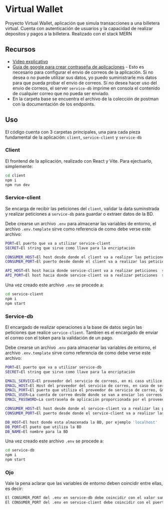 # Virtual Wallet

Proyecto Virtual Wallet, aplicación que simula transacciones a una billetera virtual. Cuenta con autenticación de usuarios y la capacidad de realizar depositos y pagos a la billetera.
Realizado con el stack MERN

## Recursos
* [Video explicativo]([https://github.com/madhums/node-express-mongoose/wiki/Apps-built-using-this-approach](https://www.youtube.com/watch?v=UFF7CFerkPM))
* [Guia de google para crear contraseña de aplicaciones](https://knowledge.workspace.google.com/kb/how-to-create-app-passwords-000009237?hl=es-419) - Esto es necesario para configurar el envio de correos de la aplicación. Si no desea o no puede utilizar sus datos, yo puedo suministrarle mis datos para que pueda probar el envio de correos. Si no desea hacer uso del envio de correos, el server `service-db` imprime en consola el contenido de cualquier correo que no pueda ser enviado.
* En la carpeta base se encuentra el archivo de la colección de postman con la documentación de los endpoints.

## Uso

El código cuenta con 3 carpetas principales, una para cada pieza fundamental de la aplicación: `client`, `service-client` y `service-db`

### Client
El frontend de la aplicación, realizado con React y Vite. Para ejectuarlo, simplemente:

```sh
cd client
npm i
npm run dev
```

### Service-client
Se encarga de recibir las peticiones del `client`, validar la data suminstrada y realizar peticiones a `service-db` para guardar o extraer datos de la BD.

Debe crearse un archivo `.env` para almacenar las variables de entorno, el archivo `.env.template` sirve como referencia de como debe verse este archivo:

```sh
PORT=El puerto que va a utilizar service-client
SECRET=El string que sirve como llave para la encriptación 

CONSUMER_HOST=El host desde donde el client va a realizar las peticiones a service-client, por ejemplo 'localhost'
CONSUMER_PORT=El puerto desde donde el client va a realizar las peticiones a service-client

API_HOST=El host hacia donde service-client va a realizar peticiones  service-db, por ejemplo 'localhost'
API_PORT=El host hacia donde service-client va a realizar peticiones  service-db
```

Una vez creado este archivo `.env` se procede a:
```sh
cd service-client
npm i
npm start
```

### Service-db
El encargado de realizar operaciones a la base de datos según las peticiones que realice `service-client`. Tambien es el encargado de enviar el correo con el token
para la validación de un pago.

Debe crearse un archivo `.env` para almacenar las variables de entorno, el archivo `.env.template` sirve como referencia de como debe verse este archivo:

```sh
PORT=El puerto que va a utilizar service-db
SECRET=El string que sirve como llave para la encriptación 

EMAIL_SERVICE=El proveedor del servicio de correos, en mi caso utilice Gmail
EMAIL_HOST=El Host del proveedor del servicio de correo, en caso de ser Gmail seria 'smtp.gmail.com'
EMAIL_PORT=El puerto que utiliza el proveedor de servicio de correo, Gmail suele utilizar el 465
EMAIL_USER=La cuenta de correo desde donde se van a enviar los correos
EMAIL_PASSWORD=La contraseña de aplicación proporcionada por el proveedor para poder realizar el envio de correo

CONSUMER_HOST=El host desde donde el service-client va a realizar las peticiones a service-db, por ejemplo 'localhost'
CONSUMER_PORT=El puerto desde donde el service-client va a realizar las peticiones a service-db

DB_HOST=El host donde esta almacenada la BD, por ejemplo 'localhost'
DB_PORT=El pueto que utiliza la BD
DB_NAME=El nombre para la BD
```

Una vez creado este archivo `.env` se procede a:
```sh
cd service-db
npm i
npm start
```

### Ojo
Vale la pena aclarar que las variables de entorno deben coincidir entre ellas, es decir: 
```sh
El CONSUMER_PORT del .env en service-db debe coincidir con el valor suministrado en PORT del .env de service-client
El CONSUMER_PORT del .env en service-client debe coincidir con el puerto donde se esta ejecutando client
```
